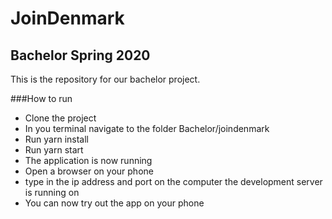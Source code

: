 # JoinDenmark
## Bachelor Spring 2020

This is the repository for our bachelor project.

###How to run
* Clone the project
* In you terminal navigate to the folder Bachelor/joindenmark
* Run yarn install
* Run yarn start
* The application is now running
* Open a browser on your phone
* type in the ip address and port on the computer the development server is running on
* You can now try out the app on your phone
